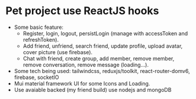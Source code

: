 # Pet project use ReactJS hooks
- Some basic feature:
  - Register, login, logout, persistLogin (manage with accessToken and refreshToken).
  - Add friend, unfriend, search friend, update profile, upload avatar, cover picture (use firebase).
  - Chat with friend, create group, add member, remove member, remove conversation, remove message (loading...). 
- Some tech being used: tailwindcss, reduxjs/toolkit, react-router-domv6, firebase, socketIO
- Mui material framework UI for some Icons and Loading.
- Use avaiable backed (my friend build) use nodejs and mongoDB
